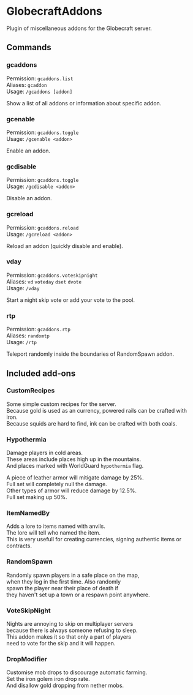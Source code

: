 # GlobecraftAddons

Plugin of miscellaneous addons for the Globecraft server.

## Commands

### gcaddons

Permission: `gcaddons.list`  
Aliases: `gcaddon`  
Usage: `/gcaddons [addon]`

Show a list of all addons or information about specific addon.

### gcenable

Permission: `gcaddons.toggle`  
Usage: `/gcenable <addon>`

Enable an addon.

### gcdisable

Permission: `gcaddons.toggle`  
Usage: `/gcdisable <addon>`

Disable an addon.

### gcreload

Permission: `gcaddons.reload`  
Usage: `/gcreload <addon>`

Reload an addon (quickly disable and enable).

### vday

Permission: `gcaddons.voteskipnight`  
Aliases: `vd` `voteday` `dset` `dvote`  
Usage: `/vday`

Start a night skip vote or add your vote to the pool.

### rtp

Permission: `gcaddons.rtp`  
Aliases: `randomtp`  
Usage: `/rtp`

Teleport randomly inside the boundaries of RandomSpawn addon.

## Included add-ons

### CustomRecipes

Some simple custom recipes for the server.  
Because gold is used as an currency, powered rails can be crafted with iron.  
Because squids are hard to find, ink can be crafted with both coals.

### Hypothermia

Damage players in cold areas.  
These areas include places high up in the mountains.  
And places marked with WorldGuard `hypothermia` flag.

A piece of leather armor will mitigate damage by 25%.  
Full set will completely null the damage.  
Other types of armor will reduce damage by 12.5%.   
Full set making up 50%.

### ItemNamedBy

Adds a lore to items named with anvils.  
The lore will tell who named the item.  
This is very usefull for creating currencies, 
signing authentic items or contracts. 

### RandomSpawn

Randomly spawn players in a safe place on the map,  
when they log in the first time. Also randomly  
spawn the player near their place of death if  
they haven't set  up a town or a respawn point anywhere.

### VoteSkipNight

Nights are annoying to skip on multiplayer servers  
because there is always someone refusing to sleep.  
This addon makes it so that only a part of players  
need to vote for the skip and it will happen.

### DropModifier

Customise mob drops to discourage automatic farming.  
Set the iron golem iron drop rate.  
And disallow gold dropping from nether mobs.
